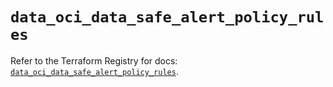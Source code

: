 # `data_oci_data_safe_alert_policy_rules`

Refer to the Terraform Registry for docs: [`data_oci_data_safe_alert_policy_rules`](https://registry.terraform.io/providers/oracle/oci/7.19.0/docs/data-sources/data_safe_alert_policy_rules).
